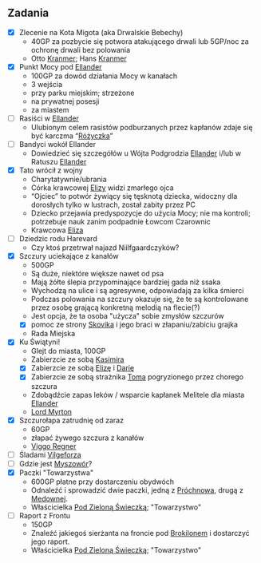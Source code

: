 ## Zadania
- [x] Zlecenie na Kota Migota (aka Drwalskie Bebechy)<a id='z_q1'></a>
	* 40GP za pozbycie się potwora atakującego drwali lub 5GP/noc za ochronę drwali bez polowania
	* Otto [Kranmer](#p_otto_kranmer); Hans [Kranmer](#p_hans_kranmer)
- [x] Punkt Mocy pod [Ellander](#l_m_ellander)<a id='z_q2'></a>
	* 100GP za dowód działania Mocy w kanałach
	* 3 wejścia
	* przy parku miejskim; strzeżone
	* na prywatnej posesji
	* za miastem
- [ ] Rasiści w [Ellander](#l_m_ellander)<a id='z_q3'></a>
	* Ulubionym celem rasistów podburzanych przez kapłanów zdaje się być karczma “[Różyczka](#l_rozyczka)”
- [ ] Bandyci wokół Ellander<a id='z_q3a'></a>
	* Dowiedzieć się szczegółów u Wójta Podgrodzia [Ellander](#l_m_ellander) i/lub w Ratuszu [Ellander](#l_m_ellander)
- [x] Tato wrócił z wojny<a id='z_q4'></a>
	* Charytatywnie/ubrania
	* Córka krawcowej [Elizy](#p_eliza) widzi zmarłego ojca
	* “Ojciec” to potwór żywiący się tęsknotą dziecka, widoczny dla dorosłych tylko w lustrach, został zabity przez PC
	* Dziecko przejawia predyspozycje do użycia Mocy; nie ma kontroli; potrzebuje nauk zanim podpadnie Łowcom Czarownic
	* Krawcowa [Eliza](#p_eliza)
- [ ] Dziedzic rodu Harevard<a id='z_q5'></a>
	* Czy ktoś przetrwał najazd Niilfgaardczyków?
- [x] Szczury uciekające z kanałów<a id='z_q6'></a>
	* 500GP
	* Są duże, niektóre większe nawet od psa
	* Mają żółte ślepia przypominające bardziej gada niż ssaka
	* Wychodzą na ulice i są agresywne, odpowiadają za kilka śmierci
	* Podczas polowania na szczury okazuje się, że te są kontrolowane przez osobę grającą konkretną melodią na flecie(?)
	* Jest opcja, że ta osoba "użycza" sobie zmysłów szczurów
	- [x] pomoc ze strony [Skovika](#p_skovik) i jego braci w złapaniu/zabiciu grajka
	* Rada Miejska
- [x] Ku Świątyni!<a id='z_q7'></a>
	* Glejt do miasta, 100GP
	* Zabierzcie ze sobą [Kasimira](#g_kasimir)
	- [x] Zabierzcie ze sobą [Elizę](#p_eliza) i [Darię](#p_daria)
	- [x] Zabierzcie ze sobą strażnika [Toma](#p_tom) pogryzionego przez chorego szczura
	* Zdobądźcie zapas leków / wsparcie kapłanek Melitele dla miasta [Ellander](#l_m_ellander)
	* [Lord Myrton](#p_lord_myrton)
- [x] Szczurołapa zatrudnię od zaraz<a id='z_q8'></a>
	* 60GP
	* złapać żywego szczura z kanałów
	* [Viggo Regner](#p_viggo_regner)
- [ ] Śladami [Vilgeforza](#p_vilgeforz)<a id='z_q9'></a>
- [ ] Gdzie jest [Myszowór](#p_myszowor)?<a id='z_q10'></a>
- [x] Paczki "Towarzystwa"<a id='z_q11'></a>
	* 600GP płatne przy dostarczeniu obydwóch
	* Odnaleźć i sprowadzić dwie paczki, jedną z [Próchnowa](#l_prochnowa), drugą z [Medownej](#l_medowna).
	* Właścicielka [Pod Zieloną Świeczką](#l_zielona_swieczka); "Towarzystwo"
- [ ] Raport z Frontu<a id='z_q12'></a>
	* 150GP
	* Znaleźć jakiegoś sierżanta na froncie pod [Brokilonem](#l_brokilon) i dostarczyć jego raport.
	* Właścicielka [Pod Zieloną Świeczką](#l_zielona_swieczka); "Towarzystwo"